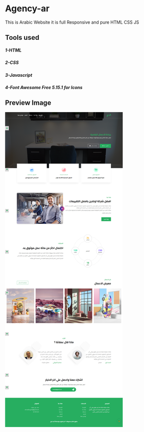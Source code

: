 # Agency-ar
This is Arabic Website it is full Responsive and pure HTML CSS JS


## Tools used

##### 1-HTML
##### 2-CSS
##### 3-Javascript
##### 4-Font Awesome Free 5.15.1 for Icons



## Preview Image

![Alt text](preview_website.png?raw=true "Example Agency web page")
